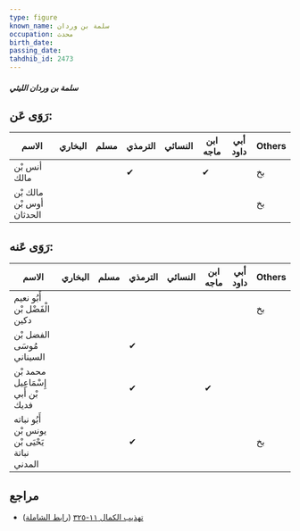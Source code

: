 ```yaml
---
type: figure
known_name: سلمة بن وردان
occupation: محدث
birth_date:
passing_date:
tahdhib_id: 2473
---
```

##### سلمة بن وردان الليثي

## رَوَى عَن:
| الاسم                    | البخاري | مسلم | الترمذي | النسائي | ابن ماجه | أبي داود | Others |
| ------------------------ | ------- | ---- | ------- | ------- | -------- | -------- | ------ |
| أنس بْن مالك             |         |      | ✔       |         | ✔        |          | بخ     |
| مالك بْن أوس بْن الحدثان |         |      |         |         |          |          | بخ     |
## رَوَى عَنه:
| الاسم                                         | البخاري | مسلم | الترمذي | النسائي | ابن ماجه | أبي داود | Others |
| --------------------------------------------- | ------- | ---- | ------- | ------- | -------- | -------- | ------ |
| أَبُو نعيم الْفَضْل بْن دكين                  |         |      |         |         |          |          | بخ     |
| الفضل بْن مُوسَى السيناني                     |         |      | ✔       |         |          |          |        |
| محمد بْن إِسْمَاعِيل بْن أَبي فديك            |         |      | ✔       |         | ✔        |          |        |
| أَبُو نباته يونس بْن يَحْيَى بْن نباتة المدني |         |      | ✔       |         |          |          | بخ     |
## مراجع
- [تهذيب الكمال ١١-٣٢٥](obsidian://open?vault=Tahdhib-al-Kamal&file=Figures/٢٤٧٣-سلمة%20بن%20وردان%20الليثي) ([رابط الشاملة](https://shamela.ws/book/3722/5645))